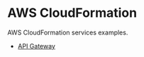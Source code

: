 # AWS CloudFormation

AWS CloudFormation services examples.

- [API Gateway](https://github.com/mozartvsilva/aws-cloudformation/tree/master/api-gateway)
